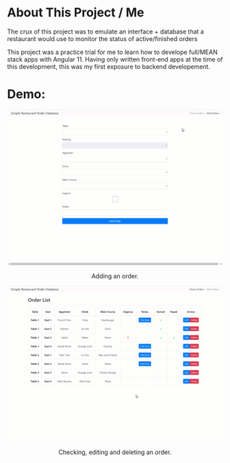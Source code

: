 # About This Project / Me

The crux of this project was to emulate an interface + database that a restaurant would use to monitor the status of active/finished orders

This project was a practice trial for me to learn how to develope full/MEAN stack apps with Angular 11. Having only written front-end apps at the time of this development, this was my first exposure to backend developement.

# Demo:

<img src="./preview-add.GIF" />
<p align="center">Adding an order.</p>


<img src="./preview-note-edit-delete.GIF" />
<p align="center">Checking, editing and deleting an order.</p>


